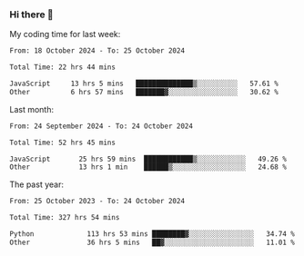 ### Hi there 👋

My coding time for last week:

<!--START_SECTION:week-->

```txt
From: 18 October 2024 - To: 25 October 2024

Total Time: 22 hrs 44 mins

JavaScript     13 hrs 5 mins   ██████████████▒░░░░░░░░░░   57.61 %
Other          6 hrs 57 mins   ███████▓░░░░░░░░░░░░░░░░░   30.62 %
```

<!--END_SECTION:week-->

Last month:

<!--START_SECTION:month-->

```txt
From: 24 September 2024 - To: 24 October 2024

Total Time: 52 hrs 45 mins

JavaScript       25 hrs 59 mins  ████████████▒░░░░░░░░░░░░   49.26 %
Other            13 hrs 1 min    ██████▒░░░░░░░░░░░░░░░░░░   24.68 %
```

<!--END_SECTION:month-->

The past year:

<!--START_SECTION:year-->

```txt
From: 25 October 2023 - To: 24 October 2024

Total Time: 327 hrs 54 mins

Python             113 hrs 53 mins ████████▓░░░░░░░░░░░░░░░░   34.74 %
Other              36 hrs 5 mins   ██▓░░░░░░░░░░░░░░░░░░░░░░   11.01 %
```

<!--END_SECTION:year-->
